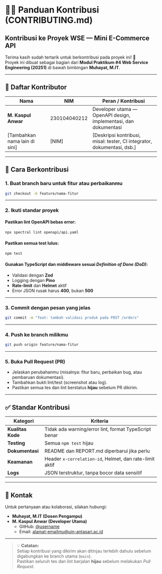 # 🧑‍💻 Panduan Kontribusi (CONTRIBUTING.md)

## Kontribusi ke Proyek WSE — Mini E-Commerce API

Terima kasih sudah tertarik untuk berkontribusi pada proyek ini! 🙌  
Proyek ini dibuat sebagai bagian dari **Modul Praktikum #4 Web Service Engineering (20251)** di bawah bimbingan **Muhayat, M.IT**.  

---

## 👥 Daftar Kontributor

| Nama | NIM | Peran / Kontribusi |
|------|-----|---------------------|
| **M. Kaspul Anwar** | 230104040212 | Developer utama — OpenAPI design, implementasi, dan dokumentasi |
| [Tambahkan nama lain di sini] | [NIM] | [Deskripsi kontribusi, misal: tester, CI integrator, dokumentasi, dsb.] |

---

## 🧭 Cara Berkontribusi

### 1. Buat branch baru untuk fitur atau perbaikanmu
```bash
git checkout -b feature/nama-fitur
```

---

### 2. Ikuti standar proyek

#### Pastikan lint OpenAPI bebas error:
```bash
npx spectral lint openapi/api.yaml
```

#### Pastikan semua test lulus:
```bash
npm test
```

#### Gunakan TypeScript dan middleware sesuai *Definition of Done (DoD)*:
- Validasi dengan **Zod**  
- Logging dengan **Pino**  
- **Rate-limit** dan **Helmet** aktif  
- Error JSON rusak harus **400**, bukan **500**

---

### 3. Commit dengan pesan yang jelas
```bash
git commit -m "feat: tambah validasi produk pada POST /orders"
```

---

### 4. Push ke branch milikmu
```bash
git push origin feature/nama-fitur
```

---

### 5. Buka Pull Request (PR)
- Jelaskan perubahanmu (misalnya: fitur baru, perbaikan bug, atau pembaruan dokumentasi).  
- Tambahkan bukti lint/test (screenshot atau log).  
- Pastikan semua tes dan lint berstatus **hijau** sebelum PR dikirim.

---

## ✅ Standar Kontribusi

| Kategori | Kriteria |
|-----------|-----------|
| **Kualitas Kode** | Tidak ada warning/error lint, format TypeScript benar |
| **Testing** | Semua `npm test` hijau |
| **Dokumentasi** | README dan REPORT.md diperbarui jika perlu |
| **Keamanan** | Header `x-correlation-id`, Helmet, dan rate-limit aktif |
| **Logs** | JSON terstruktur, tanpa bocor data sensitif |

---

## 💬 Kontak

Untuk pertanyaan atau kolaborasi, silakan hubungi:

- **Muhayat, M.IT (Dosen Pengampu)**  
- **M. Kaspul Anwar (Developer Utama)**  
  - GitHub: [@username](https://github.com/username)  
  - Email: [alamat-emailmu@uin-antasari.ac.id](mailto:alamat-emailmu@uin-antasari.ac.id)

---

> 💡 **Catatan:**  
> Setiap kontribusi yang dikirim akan ditinjau terlebih dahulu sebelum digabungkan ke branch utama (`main`).  
> Pastikan seluruh tes dan lint berjalan **hijau** sebelum melakukan *Pull Request*.
